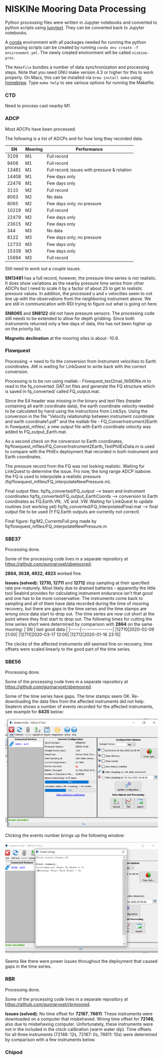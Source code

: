 NISKINe Mooring Data Processing
===============================

Python processing files were written in Jupyter notebooks and converted to python scripts using [jupytext](https://jupytext.readthedocs.io/en/latest/). They can be converted back to Jupyter notebooks.

A [conda](https://docs.conda.io/en/latest/) environment with all packages needed for running the python processing scripts can be created by running `conda env create -f environemnt.yml`. The newly created environment will be called `niskine-proc`.

The `Makefile` bundles a number of data synchronization and processing steps. Note that you need GNU make version 4.3 or higher for this to work properly. On Macs, this can be installed via `brew install make` using [homebrew](https://brew.sh/). Type `make help` to see various options for running the Makefile.

### CTD
Need to process cast nearby M1.


### ADCP
Most ADCPs have been processed.

The following is a list of ADCPs and for how long they recorded data.
     
|  SN |Mooring|Performance|
|-----|-------|-----------|
| 3109|M1     |Full record|
| 9408|M1     |Full record|
|13481|M1     |Full record; issues with pressure & rotation|
|14408|M1     |Few days only|
|22476|M1     |Few days only|
| 3110|M2     |Full record|
| 8063|M2     |No data|
| 8065|M2     |Few days only; no pressure|
|10219|M2     |Full record|
|22479|M2     |Few days only|
|23615|M2     |Few days only|
|  344|M3     |No data|
| 8122|M3     |Few days only; no pressure|
|12733|M3     |Few days only|
|15339|M3     |Few days only|
|15694|M3     |Full record|

Still need to work out a couple issues.

**SN13481** has a full record, however, the pressure time series is not realistic. It does show variations as the nearby pressure time series from other ADCPs but I need to scale it by a factor of about 25 to get to realistic pressure values. In addition, the processed u and v velocities seem to not line up with the observations from the neighboring instrument above. We are still in communication with RDI trying to figure out what is going on here.

**SN8065** and **SN8122** did not have pressure sensors. The processing code still needs to be extended to allow for depth gridding. Since both instruments returned only a few days of data, this has not been higher up on the priority list.

**Magnetic declination** at the mooring sites is about -10.9.

### Flowquest

Processing -> need to fix the conversion from Instrument velocities to Earth coordinates. AW is waiting for LinkQuest to write back with the correct conversion. 

Processing is to be run using matlab - Flowquest_text2mat_NISKINe.m to read in the fq_converted .DAT.txt files and generate the FQ structure which is saved in fq_converted/ called FQ_output.mat. 

Since the E4 header was missing in the binary and text files (header containing all earth coordinate data), the earth coordinate velocity needed to be calculated by hand using the instructions from LinkSys. Using the conversion in the file "Velocity relationship between instrument coordinate and earth coordinate1.pdf" and the matlab file - FQ_ConverInstrument2Earth in flowquest_mfiles/, a new output file with Earth coordinate velocity was added to FQ_output_Earth.mat. 

As a second check on the conversion to Earth coordinates, fq/flowquest_mfiles/FQ_ConverInstrument2Earth_TestPhilExData.m is used to compare with the PhilEx deployment that recorded in both instrument and Earth coordinates. 

The pressure record from the FQ was not looking realistic. Waiting for LinkQuest to determine the issue. Fro now, the long range ADCP isabove. the FQ is used to interpolate a realistic pressure (fq/flowquest_mfiles/FQ_interpolateNewPressure.m). 

Final output files: 
fq/fq_converted/FQ_output --> beam and instrument coordinates
fq/fq_converted/FQ_output_EarthCoords --> conversion to Earth coordinates as FQ.Earth.VN, .VE and .VW. Waiting for LinkQuest to update routines (not working yet)
fq/fq_converted/FQ_InterpolatedFinal.mat --> final output file to be used (!! FQ.Earth outputs are currently not correct)

Final figure: 
fig/M2_CurrentsFull.png made by fq/flowquest_mfiles/FQ_interpolateNewPressure.m

### SBE37
Processing done.

Some of the processing code lives in a separate repository at https://github.com/gunnarvoet/sbemoored.

**2864, 3638, 4922, 4923** worked fine.

**Issues (solved):** **12710, 12711** and **12712** stop sampling at their specified rate pre-maturely. Most likely due to drained batteries - apparently the little tool Seabird provides for calculating instrument endurance isn't that good and one has to be more conservative. The instruments come back to sampling and all of them have data recorded during the time of mooring recovery, but there are gaps in the time series and the time stamps are wrong once data start to drop out. The time series are now cut short at the point where they first start to drop out. The following times for cutting the time series short were determined by comparison with **2864** on the same mooring:
| SN  | last good data |
|-----|----------------|
|12710|2020-02-09 21:00|
|12711|2020-03-17 12:00|
|12712|2020-01-16 23:15|

The clocks of the affected instruments still seemed fine on recovery, time offsets were scaled linearly to the good part of the time series.


### SBE56
Processing done.

Some of the processing code lives in a separate repository at https://github.com/gunnarvoet/sbemoored.

Some of the time series have gaps. The time stamps seem OK. Re-downloading the data files from the affected instruments did not help. Seaterm shows a number of events recorded for the affected instruments, see example for **6435** below:

![SBE56 Seaterm Screenshot](fig/sbe56_seaterm_screenshot.png)

Clicking the events number brings up the following window:

![SBE56 Event Listing Screenshot](fig/sbe56_event_listing_screenshot.png)

Seems like there were power issues throughout the deployment that caused gaps in the time series.


### RBR
Processing done.

Some of the processing code lives in a separate repository at https://github.com/gunnarvoet/rbrmoored.


**Issues (solved):** No time offset for **72167**, **76611**. These instruments were downloaded on a computer that misbehaved. Wrong time offset for **72146**, also due to misbehaving computer. Unfortunately, these instruments were not in the included in the clock calibration (warm water dip).
Time offsets for all three instruments (72146: 12s, 72167: 0s, 76611: 10s) were determined by comparison with a few instruments below.


### Chipod
